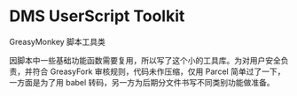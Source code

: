 DMS UserScript Toolkit
===

GreasyMonkey 脚本工具类

因脚本中一些基础功能函数需要复用，所以写了这个小的工具库。为对用户安全负责，并符合 GreasyFork 审核规则，代码未作压缩，仅用 Parcel 简单过了一下，一方面是为了用 babel 转码，另一方为后期分文件书写不同类别功能做准备。